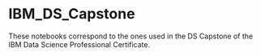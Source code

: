 # IBM_DS_Capstone
These notebooks correspond to the ones used in the DS Capstone of the IBM Data Science Professional Certificate.
